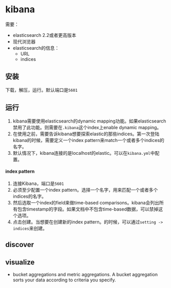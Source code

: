 # kibana

需要：
* elasticsearch 2.2或者更高版本
* 现代浏览器
* elasticsearch的信息：
    - URL
    - indices


## 安装

下载，解压，运行。默认端口是`5601`



## 运行

1. kibana需要使用elasticsearch的dynamic mapping功能。如果elasticsearch禁用了此功能。则需要在`.kibana`这个index上enable dynamic mapping。
2. 在使用之前，需要告诉kibana想要探索elastic的那些indices。第一次登陆kibana的时候，需要定义一个index pattern来match一个或者多个indices的名字。
3. 默认情况下，kibana连接的是localhost的elastic。可以在`kibana.yml`中配置。


#### index pattern
1. 连接Kibana，端口是`5601`
2. 必须至少配置一个index pattern。选择一个名字，用来匹配一个或者多个indices的名字。
3. 然后选取一个index的field来做time-based comparisons。kibana会列出所有包含timestamp的字段。如果文档中不包含time-based数据，可以禁掉这个选项。
4. 点击创建。当想要在创建新的index pattern。的时候，可以通过`setting -> indices`来创建。



## discover

## visualize

* bucket aggregations and metric aggregations. A bucket aggregation sorts your data according to criteria you specify. 
